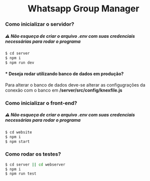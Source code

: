 <h1 align="center">Whatsapp Group Manager</h1>

<p align="center">
  <h3> Como inicializar o servidor?</h3>

  <h5>⚠️
    Não esqueça de criar o arquivo .env com suas credenciais necessárias para rodar o programa
  </h5>

```bash
$ cd server
$ npm i
$ npm run dev
```

</p>

<p align="center">
  <h4>* Deseja rodar utilizando banco de dados em produção?</h4>

  <p>
    Para alterar o banco de dados deve-se alterar as configugrações da conexão com o banco em <strong>/server/src/config/knexfile.js</strong>
  </p>
</p>

<p align="center">
  <h3>Como inicializar o front-end?</h3>

  <h5>⚠️
    Não esqueça de criar o arquivo .env com suas credenciais necessárias para rodar o programa
  </h5>

```bash
$ cd website
$ npm i
$ npm start
```

  <h3> Como rodar os testes?</h3>

```bash
$ cd server || cd webserver
$ npm i
$ npm run test
```

</p>
